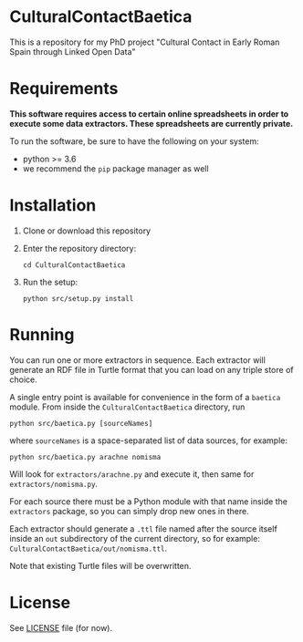# CulturalContactBaetica
This is a repository for my PhD project "Cultural Contact in Early Roman Spain through Linked Open Data" 

# Requirements
__This software requires access to certain online spreadsheets in order to execute some data extractors. These spreadsheets are currently private.__

To run the software, be sure to have the following on your system:
- python >= 3.6
- we recommend the `pip` package manager as well

# Installation
1. Clone or download this repository
2. Enter the repository directory:

       cd CulturalContactBaetica

3. Run the setup:

       python src/setup.py install
    
# Running
You can run one or more extractors in sequence. Each extractor will generate an RDF file in Turtle format that you can load on any triple store of choice.

A single entry point is available for convenience in the form of a `baetica` module. From inside the `CulturalContactBaetica` directory, run

    python src/baetica.py [sourceNames]
    
where `sourceNames` is a space-separated list of data sources, for example:

    python src/baetica.py arachne nomisma
    
Will look for `extractors/arachne.py` and execute it, then same for `extractors/nomisma.py`.

For each source there must be a Python module with that name inside the `extractors` package, so you can simply drop new ones in there.

Each extractor should generate a `.ttl` file named after the source itself inside an `out` subdirectory of the current directory, so for example: `CulturalContactBaetica/out/nomisma.ttl`.

Note that existing Turtle files will be overwritten.

# License
See [LICENSE](LICENSE) file (for now).
